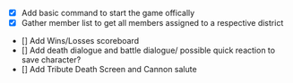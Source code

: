- [X] Add basic command to start the game offically
- [X] Gather member list to get all members assigned to a respective district
- [] Add Wins/Losses scoreboard
- [] Add death dialogue and battle dialogue/ possible quick reaction to save character?
- [] Add Tribute Death Screen and Cannon salute
